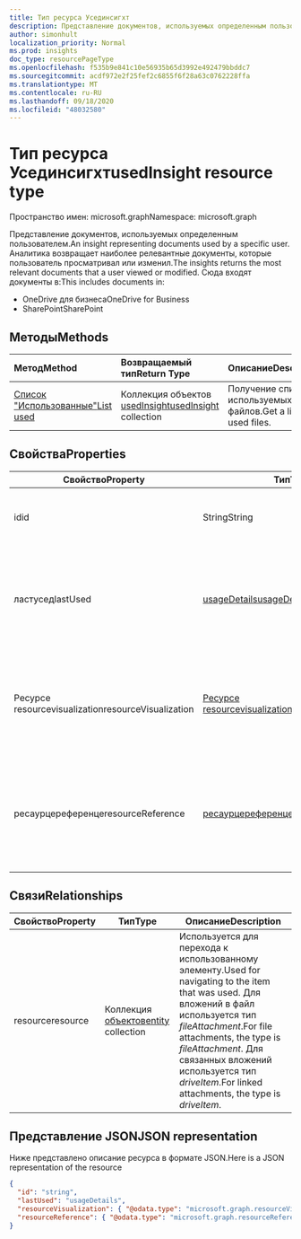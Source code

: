 ```yaml
---
title: Тип ресурса Усединсигхт
description: Представление документов, используемых определенным пользователем. Аналитика возвращает наиболее релевантные документы, которые пользователь просматривал или изменил.
author: simonhult
localization_priority: Normal
ms.prod: insights
doc_type: resourcePageType
ms.openlocfilehash: f535b9e841c10e56935b65d3992e492479bbddc7
ms.sourcegitcommit: acdf972e2f25fef2c6855f6f28a63c0762228ffa
ms.translationtype: MT
ms.contentlocale: ru-RU
ms.lasthandoff: 09/18/2020
ms.locfileid: "48032580"
---
```

# <a name="usedinsight-resource-type"></a><span data-ttu-id="13b32-104">Тип ресурса Усединсигхт</span><span class="sxs-lookup"><span data-stu-id="13b32-104">usedInsight resource type</span></span>

<span data-ttu-id="13b32-105">Пространство имен: microsoft.graph</span><span class="sxs-lookup"><span data-stu-id="13b32-105">Namespace: microsoft.graph</span></span>

<span data-ttu-id="13b32-106">Представление документов, используемых определенным пользователем.</span><span class="sxs-lookup"><span data-stu-id="13b32-106">An insight representing documents used by a specific user.</span></span> <span data-ttu-id="13b32-107">Аналитика возвращает наиболее релевантные документы, которые пользователь просматривал или изменил.</span><span class="sxs-lookup"><span data-stu-id="13b32-107">The insights returns the most relevant documents that a user viewed or modified.</span></span> <span data-ttu-id="13b32-108">Сюда входят документы в:</span><span class="sxs-lookup"><span data-stu-id="13b32-108">This includes documents in:</span></span>

- <span data-ttu-id="13b32-109">OneDrive для бизнеса</span><span class="sxs-lookup"><span data-stu-id="13b32-109">OneDrive for Business</span></span>
- <span data-ttu-id="13b32-110">SharePoint</span><span class="sxs-lookup"><span data-stu-id="13b32-110">SharePoint</span></span>

## <a name="methods"></a><span data-ttu-id="13b32-111">Методы</span><span class="sxs-lookup"><span data-stu-id="13b32-111">Methods</span></span>

| <span data-ttu-id="13b32-112">Метод</span><span class="sxs-lookup"><span data-stu-id="13b32-112">Method</span></span>       | <span data-ttu-id="13b32-113">Возвращаемый тип</span><span class="sxs-lookup"><span data-stu-id="13b32-113">Return Type</span></span>  |<span data-ttu-id="13b32-114">Описание</span><span class="sxs-lookup"><span data-stu-id="13b32-114">Description</span></span>|
|:---------------|:--------|:----------|
|[<span data-ttu-id="13b32-115">Список "Использованные"</span><span class="sxs-lookup"><span data-stu-id="13b32-115">List used</span></span>](../api/insights-list-used.md) |<span data-ttu-id="13b32-116">Коллекция объектов [usedInsight](insights-used.md)</span><span class="sxs-lookup"><span data-stu-id="13b32-116">[usedInsight](insights-used.md) collection</span></span>| <span data-ttu-id="13b32-117">Получение списка используемых файлов.</span><span class="sxs-lookup"><span data-stu-id="13b32-117">Get a list of used files.</span></span>|

## <a name="properties"></a><span data-ttu-id="13b32-118">Свойства</span><span class="sxs-lookup"><span data-stu-id="13b32-118">Properties</span></span>

| <span data-ttu-id="13b32-119">Свойство</span><span class="sxs-lookup"><span data-stu-id="13b32-119">Property</span></span>              | <span data-ttu-id="13b32-120">Тип</span><span class="sxs-lookup"><span data-stu-id="13b32-120">Type</span></span>                      | <span data-ttu-id="13b32-121">Описание</span><span class="sxs-lookup"><span data-stu-id="13b32-121">Description</span></span>  |
| -------------         |---------------            | -------------|
| <span data-ttu-id="13b32-122">id</span><span class="sxs-lookup"><span data-stu-id="13b32-122">id</span></span>                    | <span data-ttu-id="13b32-123">String</span><span class="sxs-lookup"><span data-stu-id="13b32-123">String</span></span>                    | <span data-ttu-id="13b32-124">Уникальный идентификатор связи.</span><span class="sxs-lookup"><span data-stu-id="13b32-124">Unique identifier of the relationship.</span></span> <span data-ttu-id="13b32-125">Только для чтения.</span><span class="sxs-lookup"><span data-stu-id="13b32-125">Read only.</span></span>        |
| <span data-ttu-id="13b32-126">ластусед</span><span class="sxs-lookup"><span data-stu-id="13b32-126">lastUsed</span></span>              | [<span data-ttu-id="13b32-127">usageDetails</span><span class="sxs-lookup"><span data-stu-id="13b32-127">usageDetails</span></span>](insights-usagedetails.md)              | <span data-ttu-id="13b32-128">Сведения о том, когда элемент был последний раз просмотрен или изменен пользователем.</span><span class="sxs-lookup"><span data-stu-id="13b32-128">Information about when the item was last viewed or modified by the user.</span></span> <span data-ttu-id="13b32-129">Только для чтения.</span><span class="sxs-lookup"><span data-stu-id="13b32-129">Read only.</span></span>      |
| <span data-ttu-id="13b32-130">Ресурсе resourcevisualization</span><span class="sxs-lookup"><span data-stu-id="13b32-130">resourceVisualization</span></span> | [<span data-ttu-id="13b32-131">Ресурсе resourcevisualization</span><span class="sxs-lookup"><span data-stu-id="13b32-131">resourceVisualization</span></span>](insights-resourcevisualization.md)                | <span data-ttu-id="13b32-132">Свойства, которые можно использовать для отображения документа в вашем интерфейсе.</span><span class="sxs-lookup"><span data-stu-id="13b32-132">Properties that you can use to visualize the document in your experience.</span></span> <span data-ttu-id="13b32-133">Только для чтения</span><span class="sxs-lookup"><span data-stu-id="13b32-133">Read-only</span></span>      |
| <span data-ttu-id="13b32-134">ресаурцереференце</span><span class="sxs-lookup"><span data-stu-id="13b32-134">resourceReference</span></span>     | [<span data-ttu-id="13b32-135">ресаурцереференце</span><span class="sxs-lookup"><span data-stu-id="13b32-135">resourceReference</span></span>](insights-resourcereference.md)                      | <span data-ttu-id="13b32-136">Справочные свойства используемого документа, например URL-адрес и тип документа.</span><span class="sxs-lookup"><span data-stu-id="13b32-136">Reference properties of the used document, such as the url and type of the document.</span></span> <span data-ttu-id="13b32-137">Только для чтения</span><span class="sxs-lookup"><span data-stu-id="13b32-137">Read-only</span></span>     |

## <a name="relationships"></a><span data-ttu-id="13b32-138">Связи</span><span class="sxs-lookup"><span data-stu-id="13b32-138">Relationships</span></span>

| <span data-ttu-id="13b32-139">Свойство</span><span class="sxs-lookup"><span data-stu-id="13b32-139">Property</span></span>      | <span data-ttu-id="13b32-140">Тип</span><span class="sxs-lookup"><span data-stu-id="13b32-140">Type</span></span>          | <span data-ttu-id="13b32-141">Описание</span><span class="sxs-lookup"><span data-stu-id="13b32-141">Description</span></span>  |
| ------------- |---------------| -------------|
| <span data-ttu-id="13b32-142">resource</span><span class="sxs-lookup"><span data-stu-id="13b32-142">resource</span></span>      | <span data-ttu-id="13b32-143">Коллекция [объектов](entity.md)</span><span class="sxs-lookup"><span data-stu-id="13b32-143">[entity](entity.md) collection</span></span>    | <span data-ttu-id="13b32-144">Используется для перехода к использованному элементу.</span><span class="sxs-lookup"><span data-stu-id="13b32-144">Used for navigating to the item that was used.</span></span> <span data-ttu-id="13b32-145">Для вложений в файл используется тип *fileAttachment*.</span><span class="sxs-lookup"><span data-stu-id="13b32-145">For file attachments, the type is *fileAttachment*.</span></span> <span data-ttu-id="13b32-146">Для связанных вложений используется тип *driveItem*.</span><span class="sxs-lookup"><span data-stu-id="13b32-146">For linked attachments, the type is *driveItem*.</span></span> |

## <a name="json-representation"></a><span data-ttu-id="13b32-147">Представление JSON</span><span class="sxs-lookup"><span data-stu-id="13b32-147">JSON representation</span></span>
<span data-ttu-id="13b32-148">Ниже представлено описание ресурса в формате JSON.</span><span class="sxs-lookup"><span data-stu-id="13b32-148">Here is a JSON representation of the resource</span></span>

<!-- {
  "blockType": "resource",
  "keyProperty":"id",
  "optionalProperties": [
    "resource"
  ],
  "@odata.type": "microsoft.graph.usedInsight"
}-->

```json
{
  "id": "string",
  "lastUsed": "usageDetails",
  "resourceVisualization": { "@odata.type": "microsoft.graph.resourceVisualization" },
  "resourceReference": { "@odata.type": "microsoft.graph.resourceReference" }
}
```

